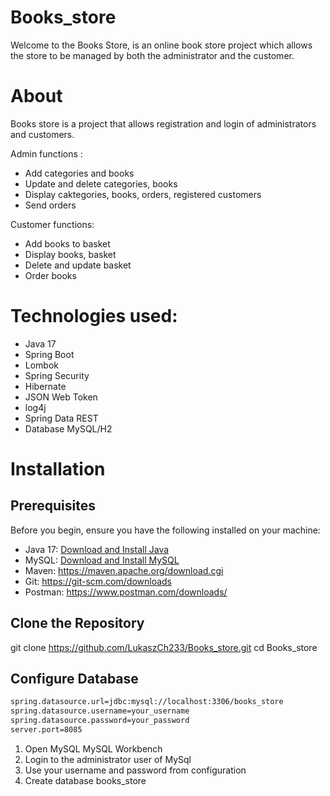   # Books_store
Welcome to the Books Store, is an online book store project which allows the store to be managed by both the administrator and the customer.

# About
Books store is a project that allows registration and login of administrators and customers.

Admin functions :
- Add categories and books
- Update and delete categories, books
- Display caktegories, books, orders, registered customers
- Send orders

Customer functions:
- Add books to basket
- Display books, basket 
- Delete and update basket
- Order books
    
# Technologies used:
- Java 17
- Spring Boot
- Lombok
- Spring Security
- Hibernate
- JSON Web Token
- log4j
- Spring Data REST
- Database MySQL/H2

# Installation

## Prerequisites
Before you begin, ensure you have the following installed on your machine:
- Java 17: [Download and Install Java](https://adoptopenjdk.net/)
- MySQL: [Download and Install MySQL](https://dev.mysql.com/downloads/installer/)
- Maven: https://maven.apache.org/download.cgi
- Git: https://git-scm.com/downloads
- Postman: https://www.postman.com/downloads/

## Clone the Repository
git clone https://github.com/LukaszCh233/Books_store.git
cd Books_store

## Configure Database
```bash
spring.datasource.url=jdbc:mysql://localhost:3306/books_store
spring.datasource.username=your_username
spring.datasource.password=your_password
server.port=8085

```
1. Open MySQL MySQL Workbench
2. Login to the administrator user of MySql
3. Use your username and password from configuration
4. Create database books_store
